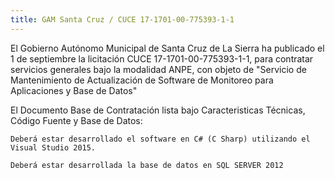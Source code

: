 ```yaml
---
title: GAM Santa Cruz / CUCE 17-1701-00-775393-1-1
---
```


El Gobierno Autónomo Municipal de Santa Cruz de La Sierra ha publicado
el 1 de septiembre la licitación CUCE 17-1701-00-775393-1-1, para
contratar servicios generales bajo la modalidad ANPE, con objeto de
"Servicio de Mantenimiento de Actualización de Software de Monitoreo
para Aplicaciones y Base de Datos"

El Documento Base de Contratación lista bajo Caracteristicas Técnicas,
Código Fuente y Base de Datos:

    Deberá estar desarrollado el software en C# (C Sharp) utilizando el
    Visual Studio 2015.

    Deberá estar desarrollada la base de datos en SQL SERVER 2012

